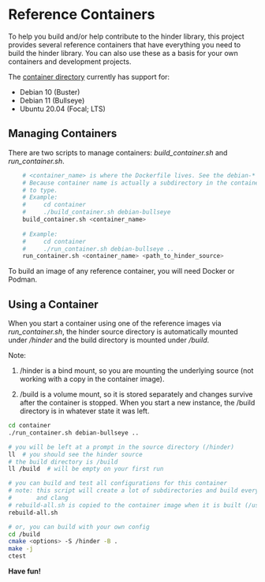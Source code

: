 # Reference Containers

To help you build and/or help contribute to the hinder library, this project provides several
reference containers that have everything you need to build the hinder library. You can also use
these as a basis for your own containers and development projects.

The [container directory](../../container) currently has support for:

* Debian 10 (Buster)
* Debian 11 (Bullseye)
* Ubuntu 20.04 (Focal; LTS)

## Managing Containers

There are two scripts to manage containers: *build_container.sh* and *run_container.sh*.

```bash
    # <container_name> is where the Dockerfile lives. See the debian-* directories for examples.
    # Because container name is actually a subdirectory in the container directory, you can see what
    # to type. 
    # Example:
    #     cd container 
    #     ./build_container.sh debian-bullseye
    build_container.sh <container_name>
    
    # Example: 
    #     cd container 
    #     ./run_container.sh debian-bullseye ..
    run_container.sh <container_name> <path_to_hinder_source>
```

To build an image of any reference container, you will need Docker or Podman.

## Using a Container

When you start a container using one of the reference images via _run_container.sh_, the hinder
source directory is automatically mounted under _/hinder_ and the build directory is mounted 
under _/build_.

Note:

1. /hinder is a bind mount, so you are mounting the underlying source (not working with a copy in
   the container image).

2. /build is a volume mount, so it is stored separately and changes survive after the container is
   stopped. When you start a new instance, the /build directory is in whatever state it was left.

```bash
cd container
./run_container.sh debian-bullseye .. 

# you will be left at a prompt in the source directory (/hinder)
ll  # you should see the hinder source
# the build directory is /build
ll /build  # will be empty on your first run

# you can build and test all configurations for this container
# note: this script will create a lot of subdirectories and build every configuration for gcc 
#       and clang
# rebuild-all.sh is copied to the container image when it is built (/usr/local/bin/rebuild-all.sh)
rebuild-all.sh

# or, you can build with your own config
cd /build
cmake <options> -S /hinder -B .
make -j
ctest
```

**Have fun!**

